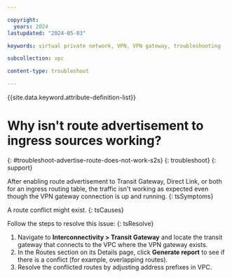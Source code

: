 ```yaml
---

copyright:
  years: 2024
lastupdated: "2024-05-03"

keywords: virtual private network, VPN, VPN gateway, troubleshooting

subcollection: vpc

content-type: troubleshoot

---
```


{{site.data.keyword.attribute-definition-list}}

# Why isn't route advertisement to ingress sources working?
{: #troubleshoot-advertise-route-does-not-work-s2s}
{: troubleshoot}
{: support}

After enabling route advertisement to Transit Gateway, Direct Link, or both for an ingress routing table, the traffic isn't working as expected even though the VPN gateway connection is up and running.
{: tsSymptoms}

A route conflict might exist.
{: tsCauses}

Follow the steps to resolve this issue:
{: tsResolve}

1. Navigate to **Interconnectivity > Transit Gateway** and locate the transit gateway that connects to the VPC where the VPN gateway exists.
1. In the Routes section on its Details page, click **Generate report** to see if there is a conflict (for example, overlapping routes).
1. Resolve the conflicted routes by adjusting address prefixes in VPC.
